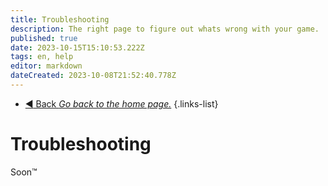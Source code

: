 ```yaml
---
title: Troubleshooting
description: The right page to figure out whats wrong with your game.
published: true
date: 2023-10-15T15:10:53.222Z
tags: en, help
editor: markdown
dateCreated: 2023-10-08T21:52:40.778Z
---
```


- [:arrow_backward: Back *Go back to the home page.*](/en/home#general)
{.links-list}
# Troubleshooting
Soon:tm: